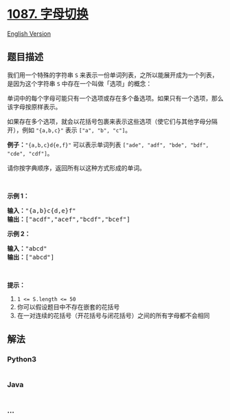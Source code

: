 # [1087. 字母切换](https://leetcode-cn.com/problems/brace-expansion)

[English Version](/solution/1000-1099/1087.Brace%20Expansion/README_EN.md)

## 题目描述

<!-- 这里写题目描述 -->
<p>我们用一个特殊的字符串 <code>S</code> 来表示一份单词列表，之所以能展开成为一个列表，是因为这个字符串 <code>S</code> 中存在一个叫做「选项」的概念：</p>

<p>单词中的每个字母可能只有一个选项或存在多个备选项。如果只有一个选项，那么该字母按原样表示。</p>

<p>如果存在多个选项，就会以花括号包裹来表示这些选项（使它们与其他字母分隔开），例如 <code>"{a,b,c}"</code> 表示 <code>["a", "b", "c"]</code>。</p>

<p><strong>例子：</strong><code>"{a,b,c}d{e,f}"</code> 可以表示单词列表 <code>["ade", "adf", "bde", "bdf", "cde", "cdf"]</code>。</p>

<p>请你按字典顺序，返回所有以这种方式形成的单词。</p>

<p> </p>

<p><strong>示例 1：</strong></p>

<pre><strong>输入：</strong>"{a,b}c{d,e}f"
<strong>输出：</strong>["acdf","acef","bcdf","bcef"]
</pre>

<p><strong>示例 2：</strong></p>

<pre><strong>输入：</strong>"abcd"
<strong>输出：</strong>["abcd"]
</pre>

<p> </p>

<p><strong>提示：</strong></p>

<ol>
	<li><code>1 <= S.length <= 50</code></li>
	<li>你可以假设题目中不存在嵌套的花括号</li>
	<li>在一对连续的花括号（开花括号与闭花括号）之间的所有字母都不会相同</li>
</ol>

## 解法

<!-- 这里可写通用的实现逻辑 -->

<!-- tabs:start -->

### **Python3**

<!-- 这里可写当前语言的特殊实现逻辑 -->

```python

```

### **Java**

<!-- 这里可写当前语言的特殊实现逻辑 -->

```java

```

### **...**

```

```

<!-- tabs:end -->
